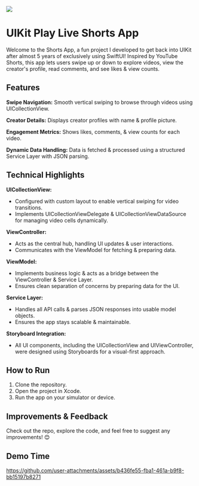 [![](https://visitcount.itsvg.in/api?id=playLiveDemoRepo&label=Visit%20Count&color=2&icon=5&pretty=false)](https://visitcount.itsvg.in)

# UIKit Play Live Shorts App

Welcome to the Shorts App, a fun project I developed to get back into UIKit after almost 5 years of exclusively using SwiftUI! Inspired by YouTube Shorts, this app lets users swipe up or down to explore videos, view the creator's profile, read comments, and see likes & view counts.

## Features

**Swipe Navigation:** Smooth vertical swiping to browse through videos using UICollectionView.

**Creator Details:** Displays creator profiles with name & profile picture.

**Engagement Metrics:** Shows likes, comments, & view counts for each video.

**Dynamic Data Handling:** Data is fetched & processed using a structured Service Layer with JSON parsing.

## Technical Highlights

**UICollectionView:**
- Configured with custom layout to enable vertical swiping for video transitions.
- Implements UICollectionViewDelegate & UICollectionViewDataSource for managing video cells dynamically.

**ViewController:**
- Acts as the central hub, handling UI updates & user interactions.
- Communicates with the ViewModel for fetching & preparing data.

**ViewModel:**
- Implements business logic & acts as a bridge between the ViewController & Service Layer.
- Ensures clean separation of concerns by preparing data for the UI.

**Service Layer:**
- Handles all API calls & parses JSON responses into usable model objects.
- Ensures the app stays scalable & maintainable.

**Storyboard Integration:**
- All UI components, including the UICollectionView and UIViewController, were designed using Storyboards for a visual-first approach.

## How to Run

1. Clone the repository.
2. Open the project in Xcode.
3. Run the app on your simulator or device.


## Improvements & Feedback
Check out the repo, explore the code, and feel free to suggest any improvements! 😊

## Demo Time

https://github.com/user-attachments/assets/b436fe55-fba1-461a-b9f8-bb15197b8271



